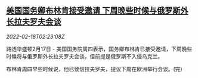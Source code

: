 <!--1645151462000-->
[美国国务卿布林肯接受邀请 下周晚些时候与俄罗斯外长拉夫罗夫会谈](https://cn.reuters.com/article/us-blinken-ru-lavrov-talk-0218-idCNKBS2KN06I)
------

<div><i>2022-02-18T02:23:08Z</i></div><p>路透华盛顿2月17日 - 美国国务院周四表示，国务卿布林肯已接受邀请，下周晚些时候将与俄罗斯外长拉夫罗夫会谈，但前提是俄罗斯不入侵乌克兰。</p><p>布林肯周四早些时候说，他已致信拉夫罗夫，提议下周在欧洲举行会谈。(完)</p>

